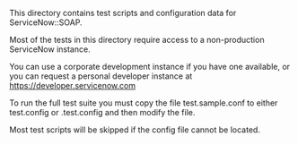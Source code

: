 This directory contains test scripts
and configuration data for ServiceNow::SOAP.

Most of the tests in this directory require access
to a non-production ServiceNow instance.

You can use a corporate development instance
if you have one available,
or you can request a personal developer instance
at https://developer.servicenow.com

To run the full test suite you must copy the file
test.sample.conf 
to either
test.config or .test.config
and then modify the file.

Most test scripts will be skipped if the
config file cannot be located.
